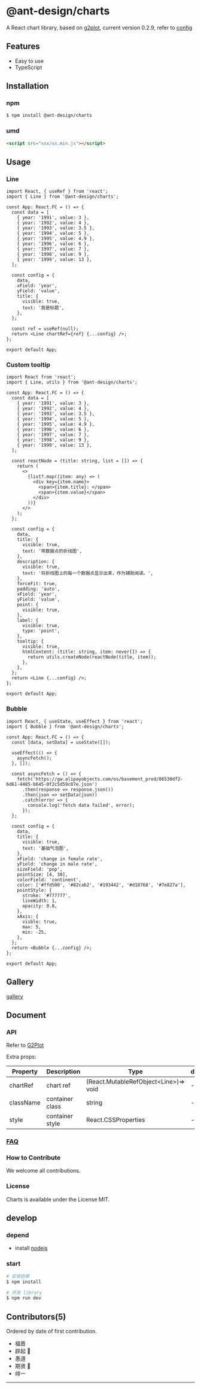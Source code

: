 # @ant-design/charts

A React chart library, based on [g2plot](https://antv-g2plot.gitee.io/zh), current version 0.2.9, refer to [config](https://g2plot.antv.vision/zh/docs/manual/introduction)

## Features

- Easy to use
- TypeScript

## Installation

### npm

```bash | pure
$ npm install @ant-design/charts
```

### umd

```html  | pure
<script src="xxx/xx.min.js"></script>
```

## Usage

### Line

```tsx
import React, { useRef } from 'react';
import { Line } from '@ant-design/charts';

const App: React.FC = () => {
  const data = [
    { year: '1991', value: 3 },
    { year: '1992', value: 4 },
    { year: '1993', value: 3.5 },
    { year: '1994', value: 5 },
    { year: '1995', value: 4.9 },
    { year: '1996', value: 6 },
    { year: '1997', value: 7 },
    { year: '1998', value: 9 },
    { year: '1999', value: 13 },
  ];

  const config = {
    data,
    xField: 'year',
    yField: 'value',
    title: {
      visible: true,
      text: '我是标题',
    },
  };

  const ref = useRef(null);
  return <Line chartRef={ref} {...config} />;
};

export default App;
```

### Custom tooltip

```tsx
import React from 'react';
import { Line, utils } from '@ant-design/charts';

const App: React.FC = () => {
  const data = [
    { year: '1991', value: 3 },
    { year: '1992', value: 4 },
    { year: '1993', value: 3.5 },
    { year: '1994', value: 5 },
    { year: '1995', value: 4.9 },
    { year: '1996', value: 6 },
    { year: '1997', value: 7 },
    { year: '1998', value: 9 },
    { year: '1999', value: 13 },
  ];

  const reactNode = (title: string, list = []) => {
    return (
      <>
        {list?.map((item: any) => (
          <div key={item.name}>
            <span>{item.title}: </span>
            <span>{item.value}</span>
          </div>
        ))}
      </>
    );
  };

  const config = {
    data,
    title: {
      visible: true,
      text: '带数据点的折线图',
    },
    description: {
      visible: true,
      text: '将折线图上的每一个数据点显示出来，作为辅助阅读。',
    },
    forceFit: true,
    padding: 'auto',
    xField: 'year',
    yField: 'value',
    point: {
      visible: true,
    },
    label: {
      visible: true,
      type: 'point',
    },
    tooltip: {
      visible: true,
      htmlContent: (title: string, item: never[]) => {
        return utils.createNode(reactNode(title, item));
      },
    },
  };
  return <Line {...config} />;
};

export default App;
```

### Bubble

```tsx
import React, { useState, useEffect } from 'react';
import { Bubble } from '@ant-design/charts';

const App: React.FC = () => {
  const [data, setData] = useState([]);

  useEffect(() => {
    asyncFetch();
  }, []);

  const asyncFetch = () => {
    fetch('https://gw.alipayobjects.com/os/basement_prod/86530df2-6d61-4485-b645-0f2c5d59c07e.json')
      .then(response => response.json())
      .then(json => setData(json))
      .catch(error => {
        console.log('fetch data failed', error);
      });
  };

  const config = {
    data,
    title: {
      visible: true,
      text: '基础气泡图',
    },
    xField: 'change in female rate',
    yField: 'change in male rate',
    sizeField: 'pop',
    pointSize: [4, 30],
    colorField: 'continent',
    color: ['#ffd500', '#82cab2', '#193442', '#d18768', '#7e827a'],
    pointStyle: {
      stroke: '#777777',
      lineWidth: 1,
      opacity: 0.8,
    },
    xAxis: {
      visble: true,
      max: 5,
      min: -25,
    },
  };
  return <Bubble {...config} />;
};

export default App;
```

## Gallery

[gallery](https://g2plot.antv.vision/zh/examples/gallery)

## Document

### API

Refer to [G2Plot](https://g2plot.antv.vision/zh/docs/manual/general-config)

Extra props:

| Property  | Description     | Type                                        | defaultValue |
| --------- | --------------- | ------------------------------------------- | ------------ |
| chartRef  | chart ref       | (React.MutableRefObject&lt;Line&gt;)=> void | -            |
| className | container class | string                                      | -            |
| style     | container style | React.CSSProperties                         | -            |

### [FAQ](http://gitlab.alipay-inc.com/tech-ui/charts/issues)

### How to Contribute

We welcome all contributions.

### License

Charts is available under the License MIT.

## develop

### depend

- install [nodejs](https://nodejs.org/en/)

### start

```bash  | pure
# 安装依赖
$ npm install

# 开发 library
$ npm run dev
```

## Contributors(5)

Ordered by date of first contribution.

- 福晋
- 辟起 🍑
- 愚道
- 期贤 🙏
- 绯一

---
